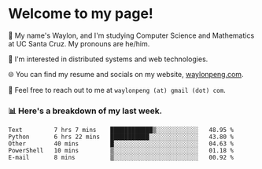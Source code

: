 # Welcome to my page! 

👋 My name's Waylon, and I'm studying Computer Science and Mathematics at UC Santa Cruz. My pronouns are he/him. 

💭 I'm interested in distributed systems and web technologies.

🌐 You can find my resume and socials on my website, [waylonpeng.com](https://www.waylonpeng.com).

📧 Feel free to reach out to me at `waylonpeng (at) gmail (dot) com`.

### 📊 Here's a breakdown of my last week.

<!--START_SECTION:waka-->
```text
Text         7 hrs 7 mins    ████████████▒░░░░░░░░░░░░   48.95 % 
Python       6 hrs 22 mins   ███████████░░░░░░░░░░░░░░   43.80 % 
Other        40 mins         █░░░░░░░░░░░░░░░░░░░░░░░░   04.63 % 
PowerShell   10 mins         ▒░░░░░░░░░░░░░░░░░░░░░░░░   01.18 % 
E-mail       8 mins          ▒░░░░░░░░░░░░░░░░░░░░░░░░   00.92 % 
```
<!--END_SECTION:waka-->
